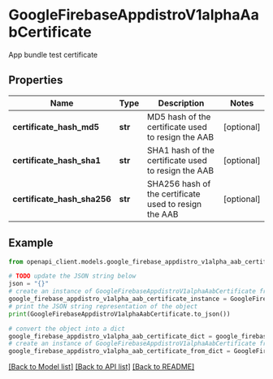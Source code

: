 # GoogleFirebaseAppdistroV1alphaAabCertificate

App bundle test certificate

## Properties

Name | Type | Description | Notes
------------ | ------------- | ------------- | -------------
**certificate_hash_md5** | **str** | MD5 hash of the certificate used to resign the AAB | [optional] 
**certificate_hash_sha1** | **str** | SHA1 hash of the certificate used to resign the AAB | [optional] 
**certificate_hash_sha256** | **str** | SHA256 hash of the certificate used to resign the AAB | [optional] 

## Example

```python
from openapi_client.models.google_firebase_appdistro_v1alpha_aab_certificate import GoogleFirebaseAppdistroV1alphaAabCertificate

# TODO update the JSON string below
json = "{}"
# create an instance of GoogleFirebaseAppdistroV1alphaAabCertificate from a JSON string
google_firebase_appdistro_v1alpha_aab_certificate_instance = GoogleFirebaseAppdistroV1alphaAabCertificate.from_json(json)
# print the JSON string representation of the object
print(GoogleFirebaseAppdistroV1alphaAabCertificate.to_json())

# convert the object into a dict
google_firebase_appdistro_v1alpha_aab_certificate_dict = google_firebase_appdistro_v1alpha_aab_certificate_instance.to_dict()
# create an instance of GoogleFirebaseAppdistroV1alphaAabCertificate from a dict
google_firebase_appdistro_v1alpha_aab_certificate_from_dict = GoogleFirebaseAppdistroV1alphaAabCertificate.from_dict(google_firebase_appdistro_v1alpha_aab_certificate_dict)
```
[[Back to Model list]](../README.md#documentation-for-models) [[Back to API list]](../README.md#documentation-for-api-endpoints) [[Back to README]](../README.md)


